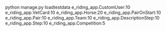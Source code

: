 python manage.py loadtestdata e_riding_app.CustomUser:10 e_riding_app.VetCard:10 e_riding_app.Horse:20 e_riding_app.PairOnStart:10 e_riding_app.Pair:10 e_riding_app.Team:10 e_riding_app.DescriptionStep:10 e_riding_app.Step:10 e_riding_app.Competition:5
